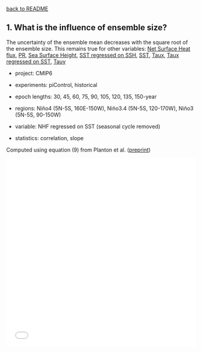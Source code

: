 [back to README](../README.md)

## 1. What is the influence of ensemble size?
The uncertainty of the ensemble mean decreases with the square root of the ensemble size.
This remains true for other variables: [Net Surface Heat flux](f3_hf.md), [PR](f3_pr.md), [Sea Surface Height](f3_sl.md), [SST regressed on SSH](f3_sl_fbk.md), [SST](f3_ts.md), [Taux](f3_tx.md), [Taux regressed on SST](f3_tx_fbk.md), [Tauy](f3_ty.md)  


- project: CMIP6

- experiments: piControl, historical

- epoch lengths: 30, 45, 60, 75, 90, 105, 120, 135, 150-year

- regions: Niño4 (5N-5S, 160E-150W), Niño3.4 (5N-5S, 120-170W), Niño3 (5N-5S, 90-150W)

- variable: NHF regressed on SST (seasonal cycle removed)

- statistics: correlation, slope

Computed using equation (9) from Planton et al. ([preprint](https://doi.org/10.22541/essoar.170196744.48068128/v1))


<iframe src="f03_uncertainty_vs_ensemble_size_hf_fbk.pdf" width="100%" height="500" frameborder="0" />

